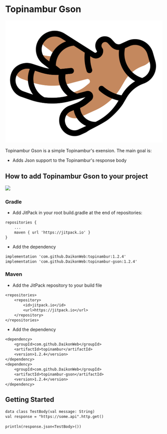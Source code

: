 # Topinambur Gson

![Topinambur](./logo.svg)

Topinambur Gson is a simple Topinambur's exension. The main goal is:
* Adds Json support to the Topinambur's response body


## How to add Topinambur Gson to your project
[![](https://jitpack.io/v/daikonweb/topinambur.svg)](https://jitpack.io/#daikonweb/topinambur)

### Gradle
- Add JitPack in your root build.gradle at the end of repositories:
```
repositories {
    ...
    maven { url 'https://jitpack.io' }
}
```

- Add the dependency
```
implementation 'com.github.DaikonWeb:topinambur:1.2.4'
implementation 'com.github.DaikonWeb:topinambur-gson:1.2.4'
```

### Maven
- Add the JitPack repository to your build file
```
<repositories>
    <repository>
        <id>jitpack.io</id>
        <url>https://jitpack.io</url>
    </repository>
</repositories>
```
- Add the dependency
```
<dependency>
    <groupId>com.github.DaikonWeb</groupId>
    <artifactId>topinambur</artifactId>
    <version>1.2.4</version>
</dependency>
<dependency>
    <groupId>com.github.DaikonWeb</groupId>
    <artifactId>topinambur-gson</artifactId>
    <version>1.2.4</version>
</dependency>
```

## Getting Started
```
data class TestBody(val message: String)
val response = "https://some.api".http.get()

println(response.json<TestBody>())
```
